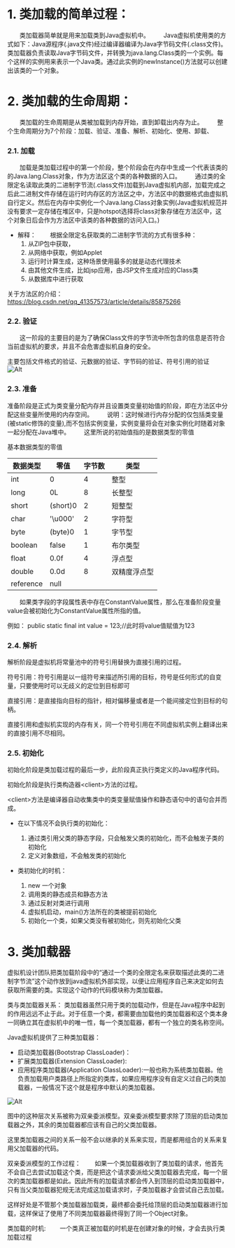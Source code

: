 # 1. 类加载的简单过程：
　　类加载器简单就是用来加载类到Java虚拟机中。
　　Java虚拟机使用类的方式如下：Java源程序(.java文件)经过编译器编译为Java字节码文件(.class文件)。类加载器负责读取Java字节码文件，并转换为java.lang.Class类的一个实例。每个这样的实例用来表示一个Java类。通过此实例的newInstance()方法就可以创建出该类的一个对象。


# 2. 类加载的生命周期：
　　类加载的生命周期是从类被加载到内存开始，直到卸载出内存为止。
　　整个生命周期分为7个阶段：加载、验证、准备、解析、初始化、使用、卸载、


### 2.1. 加载
　　加载是类加载过程中的第一个阶段，整个阶段会在内存中生成一个代表该类的的Java.lang.Class对象，作为方法区这个类的各种数据的入口。
　　通过类的全限定名读取此类的二进制字节流(.class文件)加载到Java虚拟机内部，加载完成之后此二进制文件存储在运行时内存区的方法区之中，方法区中的数据格式由虚拟机自行定义。然后在内存中实例化一个Java.lang.Class对象实例(Java虚拟机规范并没有要求一定存储在堆区中，只是hotspot选择将class对象存储在方法区中，这个对象日后会作为方法区中该类的各种数据的访问入口。)

* 解释：
　　根据全限定名获取类的二进制字节流的方式有很多种：
  1.  从ZIP包中获取，
  2. 从网络中获取，例如Applet
  3. 运行时计算生成，这种场景使用最多的就是动态代理技术
  4. 由其他文件生成，比如jsp应用，由JSP文件生成对应的Class类
  5. 从数据库中进行获取


关于方法区的介绍：https://blog.csdn.net/qq_41357573/article/details/85875266


### 2.2. 验证
　　这一阶段的主要目的是为了确保Class文件的字节流中所包含的信息是否符合当前虚拟机的要求，并且不会危害虚拟机自身的安全。

主要包括文件格式的验证、元数据的验证、字节码的验证、符号引用的验证
　
![Alt](https://segmentfault.com/img/bVtsfv)

### 2.3. 准备
准备阶段是正式为类变量分配内存并且设置类变量初始值的阶段，即在方法区中分配这些变量所使用的内存空间。
　　说明：这时候进行内存分配的仅包括类变量(被static修饰的变量),而不包括实例变量，实例变量将会在对象实例化时随着对象一起分配在Java堆中。
　　这里所说的初始值指的是数据类型的零值

基本数据类型的零值

数据类型 | 零值 | 字节数 | 类型
---------|----------|---------|---------
 int | 0 | 4 | 整型
 long | 0L | 8 | 长整型
 short | (short)0 | 2 | 短整型
 char | '\u000' | 2 | 字符型
 byte | (byte)0 | 1 | 字节型
 boolean | false | 1 | 布尔类型
 float | 0.0f | 4 | 浮点型
 double | 0.0d | 8 | 双精度浮点型
 reference | null | 


　　如果类字段的字段属性表中存在ConstantValue属性，那么在准备阶段变量value会被初始化为ConstantValue属性所指的值。

例如：
public static final int value = 123;//此时将value值赋值为123

### 2.4. 解析
解析阶段是虚拟机将常量池中的符号引用替换为直接引用的过程。

符号引用：符号引用是以一组符号来描述所引用的目标，符号是任何形式的自变量，只要使用时可以无歧义的定位到目标即可

直接引用：是直接指向目标的指针，相对偏移量或者是一个能间接定位到目标的句柄。

直接引用和虚拟机实现的内存有关，同一个符号引用在不同虚拟机实例上翻译出来的直接引用不尽相同。


### 2.5. 初始化
初始化阶段是类加载过程的最后一步，此阶段真正执行类定义的Java程序代码。

初始化阶段是执行类构造器&lt;client&gt;方法的过程。

&lt;client&gt;方法是编译器自动收集类中的类变量赋值操作和静态语句中的语句合并而成。

* 在以下情况不会执行类的初始化：
    1. 通过类引用父类的静态字段，只会触发父类的初始化，而不会触发子类的初始化
    2. 定义对象数组，不会触发类的初始化


* 类初始化的时机：
    1. new 一个对象
    2. 调用类的静态成员和静态方法
    3. 通过反射对类进行调用
    4. 虚拟机启动，main()方法所在的类被提前初始化
    5. 初始化一个类，如果父类没有被初始化，则先初始化父类

# 3. 类加载器
虚拟机设计团队把类加载阶段中的“通过一个类的全限定名来获取描述此类的二进制字节流”这个动作放到java虚拟机外部实现，以便让应用程序自己来决定如何去获取所需要的类。实现这个动作的代码模块称为类加载器。

类与类加载器关系：
类加载器虽然只用于类的加载动作，但是在Java程序中起到的作用远远不止于此。对于任意一个类，都需要由加载他的类加载器和这个类本身一同确立其在虚拟机中的唯一性，每一个类加载器，都有一个独立的类名称空间。

Java虚拟机提供了三种类加载器：
* 启动类加载器(Bootstrap ClassLoader)：
* 扩展类加载器(Extension ClassLoader):
* 应用程序类加载器(Application ClassLoader):一般也称为系统类加载器。他负责加载用户类路径上所指定的类库，如果应用程序没有自定义过自己的类加载器，一般情况下这个就是程序中默认的类加载器。

![Alt](http://incdn1.b0.upaiyun.com/2017/06/d330251551f6de988239494ce2773095.png)


图中的这种层次关系被称为双亲委派模型。双亲委派模型要求除了顶层的启动类加载器之外，其余的类加载器都应该有自己的父类加载器。

这里类加载器之间的关系一般不会以继承的关系来实现，而是都用组合的关系来复用父加载器的代码。

双亲委派模型的工作过程：
　　如果一个类加载器收到了类加载的请求，他首先不会自己去尝试加载这个类，而是把这个请求委派给父类加载器去完成，每一个层次的类加载器都是如此。因此所有的加载请求都会传入到顶层的启动类加载器中，只有当父类加载器犯规无法完成这加载请求时，子类加载器才会尝试自己去加载。

这样好处是不管那个类加载器加载类，最终都会委托给顶层的启动类加载器进行加载，这样保证了使用了不同类加载器最终得到了同一个Object对象。


类加载的时机:
　　一个类真正被加载的时机是在创建对象的时候，才会去执行类加载过程
　




 
























